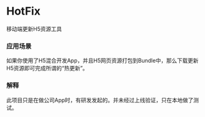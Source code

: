 # HotFix
移动端更新H5资源工具

### 应用场景
如果你使用了H5混合开发App，并且H5网页资源打包到Bundle中，那么下载更新H5资源即可完成所谓的“热更新”。

### 解释
此项目只是在做公司App时，有研发发起的。并未经过上线验证，只在本地做了测试。
